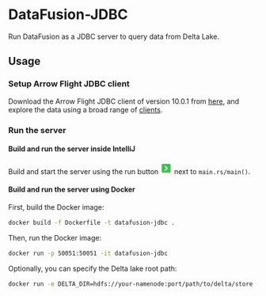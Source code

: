 # DataFusion-JDBC

Run DataFusion as a JDBC server to query data from Delta Lake.

## Usage

### Setup Arrow Flight JDBC client

Download the Arrow Flight JDBC client of version 10.0.1 from [here](https://repo1.maven.org/maven2/org/apache/arrow/flight-sql-jdbc-driver/10.0.1/flight-sql-jdbc-driver-10.0.1.jar),
and explore the data using a broad range of [clients](https://docs.dremio.com/current/sonar/client-applications/clients/).

### Run the server

#### Build and run the server inside IntelliJ

Build and start the server using the run button ![run](run.png) next to `main.rs/main()`.

#### Build and run the server using Docker

First, build the Docker image:

```bash
docker build -f Dockerfile -t datafusion-jdbc .
```

Then, run the Docker image:

```bash
docker run -p 50051:50051 -it datafusion-jdbc
```

Optionally, you can specify the Delta lake root path:

```bash
docker run -e DELTA_DIR=hdfs://your-namenode:port/path/to/delta/store -p 50051:50051 -it datafusion-jdbc
```
